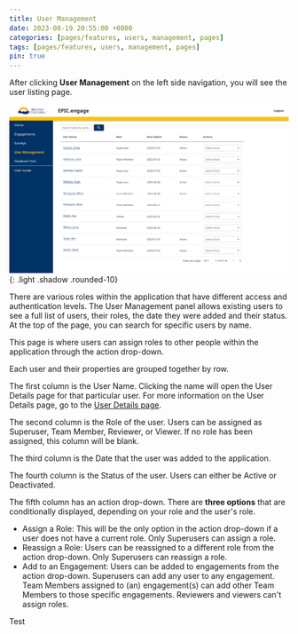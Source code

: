 ```yaml
---
title: User Management
date: 2023-08-19 20:55:00 +0800
categories: [pages/features, users, management, pages]
tags: [pages/features, users, management, pages]
pin: true
---
```

After clicking **User Management** on the left side navigation, you will see the user listing page.  

![User Management](/assets/UserGuideImages/Images/user-management/user-management-photo-of-page.png){: .light .shadow .rounded-10}

There are various roles within the application that have different access and authentication levels. The User Management panel allows existing users to see a full list of users, their roles, the date they were added and their status. At the top of the page, you can search for specific users by name. 

This page is where users can assign roles to other people within the application through the action drop-down. 

Each user and their properties are grouped together by row. 

The first column is the User Name. Clicking the name will open the User Details page for that particular user. For more information on the User Details page, go to the [User Details page](/met-guide/posts/user-details/).

The second column is the Role of the user. Users can be assigned as Superuser, Team Member, Reviewer, or Viewer. If no role has been assigned, this column will be blank.

The third column is the Date that the user was added to the application.

The fourth column is the Status of the user. Users can either be Active or Deactivated.

The fifth column has an action drop-down. There are **three options** that are conditionally displayed, depending on your role and the user's role.

- Assign a Role: This will be the only option in the action drop-down if a user does not have a current role. Only Superusers can assign a role.
- Reassign a Role: Users can be reassigned to a different role from the action drop-down. Only Superusers can reassign a role.
- Add to an Engagement: Users can be added to engagements from the action drop-down. Superusers can add any user to any engagement. Team Members assigned to (an) engagement(s) can add other Team Members to those specific engagements. Reviewers and viewers can't assign roles.

Test
  
